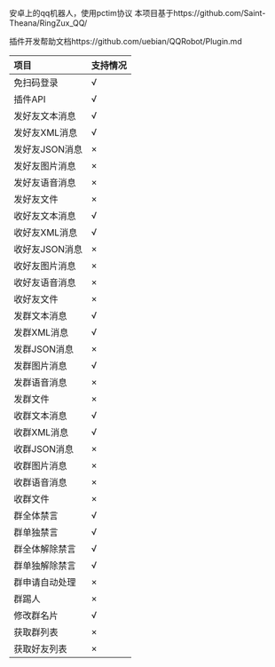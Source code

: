 安卓上的qq机器人，使用pctim协议
本项目基于https://github.com/Saint-Theana/RingZux_QQ/
 
插件开发帮助文档https://github.com/uebian/QQRobot/Plugin.md

|项目|支持情况|
|:-|:-|
|免扫码登录|√|
|插件API|√|
|发好友文本消息|√|
|发好友XML消息|√|
|发好友JSON消息|×|
|发好友图片消息|×|
|发好友语音消息|×|
|发好友文件|×|
|收好友文本消息|√|
|收好友XML消息|√|
|收好友JSON消息|×|
|收好友图片消息|×|
|收好友语音消息|×|
|收好友文件|×|
|发群文本消息|√|
|发群XML消息|√|
|发群JSON消息|×|
|发群图片消息|√|
|发群语音消息|×|
|发群文件|×|
|收群文本消息|√|
|收群XML消息|√|
|收群JSON消息|×|
|收群图片消息|×|
|收群语音消息|×|
|收群文件|×|
|群全体禁言|√|
|群单独禁言|√|
|群全体解除禁言|√|
|群单独解除禁言|√|
|群申请自动处理|×|
|群踢人|×|
|修改群名片|√|
|获取群列表|×|
|获取好友列表|×|
